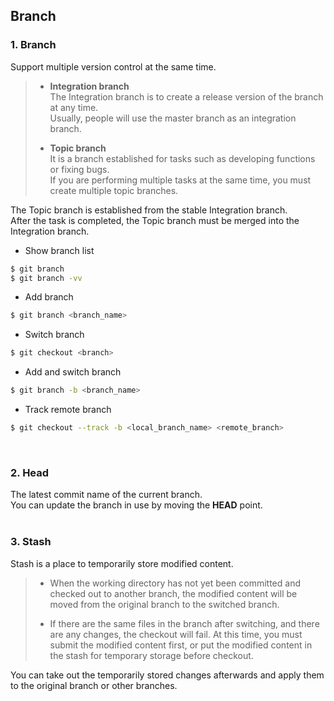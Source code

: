## Branch
### 1. Branch
Support multiple version control at the same time.

>- **Integration branch**  
>    The Integration branch is to create a release version of the branch at any time.  
>    Usually, people will use the master branch as an integration branch.  
>
>- **Topic branch**  
>    It is a branch established for tasks such as developing functions or fixing bugs.  
>    If you are performing multiple tasks at the same time, you must create multiple topic branches.  

The Topic branch is established from the stable Integration branch.  
After the task is completed, the Topic branch must be merged into the Integration branch.          
  
- Show branch list
```sh
$ git branch
$ git branch -vv
```
- Add branch
```sh
$ git branch <branch_name>
```
- Switch branch
```sh
$ git checkout <branch>
```
- Add and switch branch
```sh
$ git branch -b <branch_name>
```
- Track remote branch
```sh
$ git checkout --track -b <local_branch_name> <remote_branch>
```
<br>

### 2. Head  
The latest commit name of the current branch.  
You can update the branch in use by moving the **HEAD** point.  
<br>

### 3. Stash
Stash is a place to temporarily store modified content.  
>- When the working directory has not yet been committed and checked out to another branch, the modified content will be moved from the original branch to the switched branch.  
>  
>- If there are the same files in the branch after switching, and there are any changes, the checkout will fail. At this time, you must submit the modified content first, or put the modified content in the stash for temporary storage before checkout.

You can take out the temporarily stored changes afterwards and apply them to the original branch or other branches.
